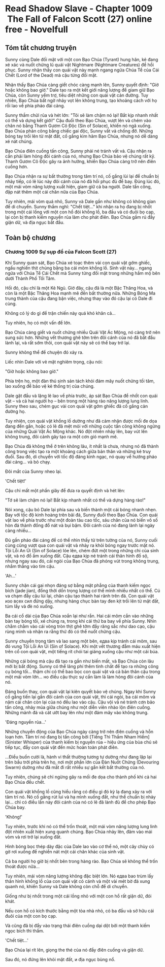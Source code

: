 # Read Shadow Slave - Chapter 1009  The Fall of Falcon Scott (27) online free - Novelfull

## Tóm tắt chương truyện

Sunny cùng Dale đối mặt với một con Bạo Chúa (Tyrant) hung hãn, kẻ đang xé xác và nuốt chửng lũ quái vật Nightmare (Nightmare Creatures) để hồi phục. Sunny nhận thấy con quái vật này mạnh ngang ngửa Chúa Tể của Cái Chết (Lord of the Dead) mà cậu từng đối mặt.

Nhận thấy Bạo Chúa càng giết chóc càng mạnh lên, Sunny quyết định: "Giờ hoặc không bao giờ." Dale tạo ra một kết giới năng lượng để giam giữ Bạo Chúa, còn Sunny yểm trợ, tiêu diệt những con quái vật cản đường. Tuy nhiên, Bạo Chúa bất ngờ nhảy vọt lên không trung, tạo khoảng cách với họ rồi lao về phía pháo đài cảng.

Sunny thầm chửi rủa và hét lớn: "Tôi sẽ làm chậm nó lại! Bắt kịp nhanh nhất có thể và dựng kết giới!" Cậu đuổi theo Bạo Chúa, vượt lên và chém vào chân nó bằng Thanh Gươm Cô Độc (Sin of Solace), khiến nó ngã xuống. Bạo Chúa phản công bằng chiếc gai độc, Sunny vất vả chống đỡ. Những bóng tay trồi lên từ mặt đất, cố gắng kìm hãm Bạo Chúa, nhưng nó dễ dàng xé nát chúng.

Bạo Chúa điên cuồng tấn công, Sunny phải né tránh vất vả. Cậu nhận ra cần phải làm hỏng đôi cánh của nó, nhưng Bạo Chúa bảo vệ chúng rất kỹ. Thanh Gươm Cô Độc gây ra ảnh hưởng, khiến Bạo Chúa càng trở nên điên cuồng hơn.

Bạo Chúa nhận ra sự bất thường trong tâm trí nó, cố gắng lùi lại để chuẩn bị nhảy tiếp, có lẽ lúc này đôi cánh của nó đã hồi phục đủ để bay. Đúng lúc đó, một mái vòm năng lượng xuất hiện, giam giữ cả ba người. Dale tấn công, đập nát thêm một cái chân nữa của Bạo Chúa.

Tuy nhiên, mái vòm quá nhỏ, Sunny và Dale gần như không có không gian để di chuyển. Sunny thầm nghĩ: "Chết tiệt..." khi nhận ra họ đang bị nhốt trong một cái lồng với một con hổ đói khổng lồ, ba đầu và có đuôi bọ cạp, lại còn bị thanh kiếm nguyền rủa làm cho phát điên. Bạo Chúa gầm rú đầy giận dữ, và địa ngục bắt đầu.

## Toàn bộ chương

### Chương 1009 Sự sụp đổ của Falcon Scott (27)

Khi Sunny quan sát, Bạo Chúa xé toạc thêm vài con quái vật gớm ghiếc, ngấu nghiến thịt chúng bằng ba cái mõm khổng lồ. Sinh vật này… ngang ngửa với Chúa Tể Cái Chết mà Sunny từng đối mặt trong những hầm mộ bên dưới Thành Phố Tối Tăm.

Hồi đó, cậu chỉ là một Kẻ Ngủ. Giờ đây, cậu đã là một Bậc Thăng Hoa, và còn là một Bậc Thăng Hoa mạnh mẽ đến bất thường nữa. Những Bóng Ma trung thành của cậu đang bận việc, nhưng thay vào đó cậu lại có Dale đi cùng.

Không có lý do gì để trận chiến này quá khó khăn cả…

Tuy nhiên, họ có một vấn đề lớn.

Bạo Chúa càng giết và nuốt chửng nhiều Quái Vật Ác Mộng, nó càng trở nên sung sức hơn. Những vết thương ghê tởm trên đôi cánh của nó đã bắt đầu lành lại, và rất sớm thôi, con quái vật này sẽ có thể bay trở lại.

Sunny không thể để chuyện đó xảy ra.

Liếc nhìn Dale với vẻ mặt nghiêm trọng, cậu nói:

"Giờ hoặc không bao giờ."

Phía trên họ, một đàn thú sinh sản tách khỏi đám mây nuốt chửng tối tăm, lao xuống để bảo vệ kẻ thống trị của chúng.

Dale gật đầu và lặng lẽ lao về phía trước, áp sát Bạo Chúa để nhốt con quái vật – và cả hai người họ – bên trong một hàng rào năng lượng lung linh. Sunny theo sau, chém gục vài con quái vật gớm ghiếc đã cố gắng cản đường họ.

Tuy nhiên, con quái vật khổng lồ dường như đã cảm nhận được mối đe dọa đang đến gần, hoặc có lẽ đã mệt mỏi với những cuộc tấn công không ngừng của những Quái Vật Ác Mộng khác. Nó đột nhiên nhảy lên, bay vút lên không trung, đôi cánh gãy tạo ra một cơn gió mạnh mẽ.

Bạo Chúa đã không thể ở trên không lâu, ít nhất là chưa, nhưng nó đã thành công trong việc tạo ra một khoảng cách giữa bản thân và những kẻ truy đuổi. Sau đó, di chuyển với tốc độ đáng kinh ngạc, nó quay về hướng pháo đài cảng… và bỏ chạy.

Đôi mắt của Sunny nheo lại.

'Chết tiệt!'

Cậu chỉ mất một phần giây để đưa ra quyết định và hét lên:

"Tớ sẽ làm chậm nó lại! Bắt kịp nhanh nhất có thể và dựng hàng rào!"

Nói xong, cậu bỏ Dale lại phía sau và biến thành một cái bóng nhanh nhẹn. Bay với tốc độ kinh hoàng trên bãi đá, Sunny đuổi theo Bạo Chúa. Con quái vật lao về phía trước như một đoàn tàu cao tốc, sáu chân của nó biến vô số hòn đá thành đống đổ nát và bụi bặm. Đôi cánh của nó đang lành lại ngày càng nhiều…

Đủ gần pháo đài cảng để có thể nhìn thấy từ trên tường của nó, Sunny cuối cùng cũng vượt qua con quái vật và nhảy ra khỏi bóng ngay trước mặt nó. Tội Lỗi An Ủi (Sin of Solace) lóe lên, chém đứt một trong những chi của sinh vật, và nó đổ ầm xuống đất. Cậu едва kịp né tránh cái thân hình đồ sộ, nhưng ngay sau đó, cái ngòi của Bạo Chúa đã phóng vút trong không trung, nhắm thẳng vào tim cậu.

'Ah...'

Sunny chặn cái gai nhọn đáng sợ bằng mặt phẳng của thanh kiếm ngọc bích (jade jian), đồng thời dồn trọng lượng cơ thể mình nhiều nhất có thể. Cú va chạm đẩy cậu lùi lại, chân cậu tạo thành hai rãnh trên đá. Con quái vật изо всех сил đứng dậy, nhưng hàng chục bàn tay đen kịt trồi lên từ mặt đất, túm lấy và đè nó xuống.

Ba cái cổ dài của Bạo Chúa xoắn lại như rắn. Hai cái mõm cắn vào những bàn tay bóng tối, xé chúng ra, trong khi cái thứ ba bay về phía Sunny. Nhìn chằm chằm vào cái vòng tròn thịt ghê tởm đầy răng sắc như dao cạo, cậu rùng mình và nhận ra rằng thứ đó có thể nuốt chửng cậu.

Sunny chuyển trọng tâm và lao sang một bên, едва kịp tránh cái mõm, sau đó vung Tội Lỗi An Ủi (Sin of Solace). Khi một vết thương đẫm máu xuất hiện trên cổ con quái vật, một tiếng rít chói tai giáng xuống cậu như một cái búa.

Những cái bóng mà cậu đã tạo ra gần như biến mất, và Bạo Chúa còn lâu mới bị bất động. Sunny có thể lãng phí thêm tinh chất để tạo ra những công cụ bóng tối… thậm chí có thể bao bọc con quái vật và cả bản thân cậu trong một mái vòm lớn… но điều cậu thực sự cần làm là làm hỏng đôi cánh của nó.

Đáng buồn thay, con quái vật lại kiên quyết bảo vệ chúng. Ngay khi Sunny cố gắng tiến lại gần đôi cánh của con quái vật, thì cái ngòi, ba cái mõm và năm cái chân còn lại của nó đều lao vào cậu. Cậu vội vã né tránh cơn bão tấn công, nhảy múa giữa chúng như một diễn viên nhào lộn điên cuồng. Những mảnh đá và cát ướt bay lên như một đám mây vào không trung.

'Đáng nguyền rủa...'

Những chuyển động của Bạo Chúa ngày càng trở nên điên cuồng và hỗn loạn hơn. Tâm trí nó đang bị tấn công bởi [Tiếng Thì Thầm Nham Hiểm] (Sinister Whisper) của thanh kiếm bị nguyền rủa – hiệu ứng của bùa chú sẽ tiếp tục, đẩy con quái vật đến mức hoàn toàn phát điên.

…Điều buồn cười là, hành vi thất thường tương tự dường như đang lặp lại trên bầu trời phía trên họ, nơi một phần lớn của Đàn Nuốt Chửng (Devouring Swarm) dường như đã mất đi rất nhiều sự gắn kết bất thường của nó.

Tuy nhiên, chúng sẽ chỉ ngừng gây ra mối đe dọa cho thành phố khi cả hai Bạo Chúa đều chết.

Con quái vật khổng lồ cũng hiểu rằng có điều gì đó kỳ lạ đang xảy ra với tâm trí nó. Nó cố gắng rút lui và hạ mình xuống đất, như thể chuẩn bị nhảy lại… chỉ có điều lần này đôi cánh của nó có lẽ đã lành đủ để cho phép Bạo Chúa bay.

'Không!'

Tuy nhiên, trước khi nó có thể trốn thoát, một mái vòm năng lượng lung linh đột nhiên xuất hiện xung quanh chúng. Bạo Chúa nhảy lên, đâm vào mái vòm và rơi trở lại xuống đất.

Hình bóng bọc thép dày đặc của Dale lao vào cơ thể nó, một cây chùy có gờ rơi xuống để nghiền nát một cái chân khác của sinh vật.

Cả ba người họ giờ bị nhốt bên trong hàng rào. Bạo Chúa sẽ không thể trốn thoát được nữa…

Tuy nhiên, mái vòm năng lượng không đặc biệt lớn. Nó едва bao trùm lấy thân hình khổng lồ của con quái vật có cánh và một vài mét bờ đá xung quanh nó, khiến Sunny và Dale không còn chỗ để di chuyển.

Giống như bị nhốt trong một cái lồng nhỏ với một con hổ rất giận dữ, đói khát.

Nếu con hổ có kích thước bằng một tòa nhà nhỏ, có ba đầu và sở hữu cái đuôi của một con bọ cạp.

Và cũng đã bị đẩy vào trạng thái điên cuồng dại dột bởi một thanh kiếm ngọc bích thì thầm.

'Chết tiệt...'

Bạo Chúa lại rít lên, giọng the thé của nó đầy điên cuồng và giận dữ.

Sau đó, nó đứng lên khỏi mặt đất, и địa ngục bùng nổ.